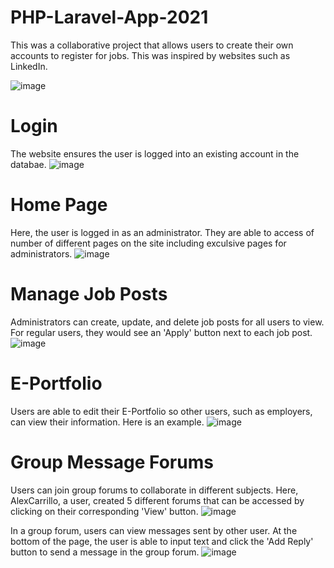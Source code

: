 # PHP-Laravel-App-2021
This was a collaborative project that allows users to create their own accounts to register for jobs. This was inspired by websites such as LinkedIn.

![image](https://user-images.githubusercontent.com/62003762/173732010-346ad1fa-47ec-4e8f-9328-0245dd51114b.png)

# Login
The website ensures the user is logged into an existing account in the databae.
![image](https://user-images.githubusercontent.com/62003762/174056125-5c379fa4-740a-4619-81ff-fa7397bbdc6b.png)

# Home Page
Here, the user is logged in as an administrator. They are able to access of number of different pages on the site including exculsive pages for administrators.
![image](https://user-images.githubusercontent.com/62003762/174056542-4d71d6dc-3453-43a7-950f-a92622e225d1.png)

# Manage Job Posts
Administrators can create, update, and delete job posts for all users to view. For regular users, they would see an 'Apply' button next to each job post.
![image](https://user-images.githubusercontent.com/62003762/174057207-6f11ba5c-8c4e-4632-a3c3-27dca2ebf030.png)

# E-Portfolio
Users are able to edit their E-Portfolio so other users, such as employers, can view their information. Here is an example.
![image](https://user-images.githubusercontent.com/62003762/174057808-bbf5605e-9b13-4b03-abf0-a3bd263b6d45.png)

# Group Message Forums
Users can join group forums to collaborate in different subjects. Here, AlexCarrillo, a user, created 5 different forums that can be accessed by clicking on their corresponding 'View' button.
![image](https://user-images.githubusercontent.com/62003762/174058239-66a80c73-b43b-48f2-be0e-775bf94f9b98.png)

In a group forum, users can view messages sent by other user. At the bottom of the page, the user is able to input text and click the 'Add Reply' button to send a message in the group forum.
![image](https://user-images.githubusercontent.com/62003762/174058649-dd55fb0c-f755-4886-bb48-4b826663b98d.png)
